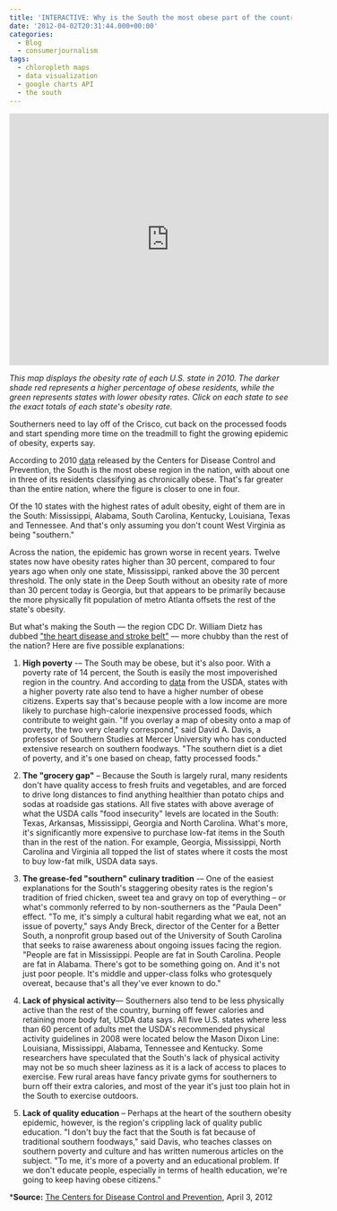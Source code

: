 ```yaml
---
title: 'INTERACTIVE: Why is the South the most obese part of the country? Five theories'
date: '2012-04-02T20:31:44.000+00:00'
categories:
  - Blog
  - consumerjournalism
tags:
  - chloropleth maps
  - data visualization
  - google charts API
  - the south
---
```


<iframe src="http://datavisualizi.ng/obesity.html" width="570px" height="450px" scrolling="no" frameborder="no"></iframe>


*This map displays the obesity rate of each U.S. state in 2010. The darker shade red represents a higher percentage of obese residents, while the green represents states with lower obesity rates. Click on each state to see the exact totals of each state's obesity rate.*

Southerners need to lay off of the Crisco, cut back on the processed foods and start spending more time on the treadmill to fight the growing epidemic of obesity, experts say.

According to 2010 <a href="http://www.cdc.gov/obesity/data/index.html">data</a> released by the Centers for Disease Control and Prevention, the South is the most obese region in the nation, with about one in three of its residents classifying as chronically obese. That's far greater than the entire nation, where the figure is closer to one in four.

Of the 10 states with the highest rates of adult obesity, eight of them are in the South: Mississippi, Alabama, South Carolina, Kentucky, Louisiana, Texas and Tennessee. And that's only assuming you don't count West Virginia as being "southern."

Across the nation, the epidemic has grown worse in recent years. Twelve states now have obesity rates higher than 30 percent, compared to four years ago when only one state, Mississippi, ranked above the 30 percent threshold. The only state in the Deep South without an obesity rate of more than 30 percent today is Georgia, but that appears to be primarily because the more physically fit population of metro Atlanta offsets the rest of the state's obesity.

But what's making the South –– the region CDC Dr. William Dietz has dubbed <a href="http://www.boston.com/news/health/blog/2010/08/amid_rising_obe.html">"the heart disease and stroke belt"</a> –– more chubby than the rest of the nation? Here are five possible explanations:

1. **High poverty** -– The South may be obese, but it's also poor. With a poverty rate of 14 percent, the South is easily the most impoverished region in the country. And according to <a href="http://www.ers.usda.gov/FoodAtlas/">data</a> from the USDA, states with a higher poverty rate also tend to have a higher number of obese citizens. Experts say that's because people with a low income are more likely to purchase high-calorie inexpensive processed foods, which contribute to weight gain. "If you overlay a map of obesity onto a map of poverty, the two very clearly correspond," said David A. Davis, a professor of Southern Studies at Mercer University who has conducted extensive research on southern foodways. "The southern diet is a diet of poverty, and it's one based on cheap, fatty processed foods."

2. **The "grocery gap"** – Because the South is largely rural, many residents don't have quality access to fresh fruits and vegetables, and are forced to drive long distances to find anything healthier than potato chips and sodas at roadside gas stations. All five states with above average of what the USDA calls "food insecurity" levels are located in the South: Texas, Arkansas, Mississippi, Georgia and North Carolina. What's more, it's significantly more expensive to purchase low-fat items in the South than in the rest of the nation. For example, Georgia, Mississippi, North Carolina and Virginia all topped the list of states where it costs the most to buy low-fat milk, USDA data says.

3. **The grease-fed "southern" culinary tradition** -– One of the easiest explanations for the South's staggering obesity rates is the region's tradition of fried chicken, sweet tea and gravy on top of everything – or what's commonly referred to by non-southerners as the "Paula Deen" effect. "To me, it's simply a cultural habit regarding what we eat, not an issue of poverty," says Andy Breck, director of the Center for a Better South, a nonprofit group based out of the University of South Carolina that seeks to raise awareness about ongoing issues facing the region. "People are fat in Mississippi. People are fat in South Carolina. People are fat in Alabama. There's got to be something going on. And it's not just poor people. It's middle and upper-class folks who grotesquely overeat, because that's all they've ever known to do."

4. **Lack of physical activity**–– Southerners also tend to be less physically active than the rest of the country, burning off fewer calories and retaining more body fat, USDA data says. All five U.S. states where less than 60 percent of adults met the USDA's recommended physical activity guidelines in 2008 were located below the Mason Dixon Line: Louisiana, Mississippi, Alabama, Tennessee and Kentucky. Some researchers have speculated that the South's lack of physical activity may not be so much sheer laziness as it is a lack of access to places to exercise. Few rural areas have fancy private gyms for southerners to burn off their extra calories, and most of the year it's just too plain hot in the South to exercise outdoors.

5. **Lack of quality education** – Perhaps at the heart of the southern obesity epidemic, however, is the region's crippling lack of quality public education. "I don't buy the fact that the South is fat because of traditional southern foodways," said Davis, who teaches classes on southern poverty and culture and has written numerous articles on the subject. "To me, it's more of a poverty and an educational problem. If we don't educate people, especially in terms of health education, we're going to keep having obese citizens."

***Source:** <a href="http://www.cdc.gov/obesity/data/index.html">The Centers for Disease Control and Prevention</a>, April 3, 2012
